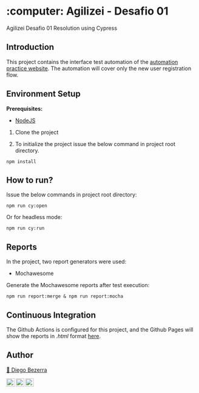 
<h1 align="left">:computer: Agilizei - Desafio 01  </h1>

Agilizei Desafio 01 Resolution using Cypress  

## Introduction
This project contains the interface test automation of the <a href="http://automationpractice.com/">automation practice website</a>. 
The automation will cover only the new user registration flow.

## Environment Setup
**Prerequisites:** 
* <a href="https://nodejs.org/en/download/"> NodeJS </a> 

1. Clone the project

2. To initialize the project issue the below command in project root directory.
```
npm install
```


## How to run?

Issue the below commands in project root directory:
```
npm run cy:open
```

Or for headless mode:
```
npm run cy:run
```

## Reports

In the project, two report generators were used:

- Mochawesome 

Generate the Mochawesome reports after test execution:
```
npm run report:merge & npm run report:mocha
```


## Continuous Integration
The Github Actions is configured for this project, and the Github Pages will show the reports in _.html_ format <a href="https://diegohdb.github.io/agilizei-desafio-1/">here</a>. 


## Author
<a target="_blank" href="https://github.com/diegohdb/diegohdb">👤 Diego Bezerra </a>

<a target="_blank" href="https://www.linkedin.com/in/diegohdb/">
  <img align="left" alt="LinkdeIN" width="22px" src="https://cdn.jsdelivr.net/npm/simple-icons@v3/icons/linkedin.svg" />
</a>
<a target="_blank" href="https://www.instagram.com/diegohdb/">
  <img align="left" alt="Instagram" width="22px" src="https://cdn.jsdelivr.net/npm/simple-icons@v3/icons/instagram.svg" />
</a>
<a target="_blank" href="mailto:diegohdb@gmail.com">
  <img align="left" alt="Gmail" width="22px" src="https://cdn.jsdelivr.net/npm/simple-icons@v3/icons/gmail.svg" />
</a>
